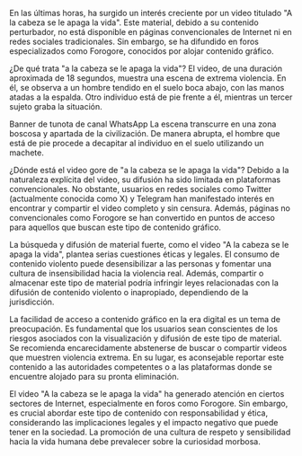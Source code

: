 En las últimas horas, ha surgido un interés creciente por un video titulado "A la cabeza se le apaga la vida". Este material, debido a su contenido perturbador, no está disponible en páginas convencionales de Internet ni en redes sociales tradicionales. Sin embargo, se ha difundido en foros especializados como Forogore, conocidos por alojar contenido gráfico.

¿De qué trata "a la cabeza se le apaga la vida"?
El video, de una duración aproximada de 18 segundos, muestra una escena de extrema violencia. En él, se observa a un hombre tendido en el suelo boca abajo, con las manos atadas a la espalda. Otro individuo está de pie frente a él, mientras un tercer sujeto graba la situación.


Banner de tunota de canal WhatsApp
La escena transcurre en una zona boscosa y apartada de la civilización. De manera abrupta, el hombre que está de pie procede a decapitar al individuo en el suelo utilizando un machete.

¿Dónde está el video gore de "a la cabeza se le apaga la vida"?
Debido a la naturaleza explícita del video, su difusión ha sido limitada en plataformas convencionales. No obstante, usuarios en redes sociales como Twitter (actualmente conocida como X) y Telegram han manifestado interés en encontrar y compartir el video completo y sin censura. Además, páginas no convencionales como Forogore se han convertido en puntos de acceso para aquellos que buscan este tipo de contenido gráfico.

La búsqueda y difusión de material fuerte, como el video "A la cabeza se le apaga la vida", plantea serias cuestiones éticas y legales. El consumo de contenido violento puede desensibilizar a las personas y fomentar una cultura de insensibilidad hacia la violencia real. Además, compartir o almacenar este tipo de material podría infringir leyes relacionadas con la difusión de contenido violento o inapropiado, dependiendo de la jurisdicción.

La facilidad de acceso a contenido gráfico en la era digital es un tema de preocupación. Es fundamental que los usuarios sean conscientes de los riesgos asociados con la visualización y difusión de este tipo de material. Se recomienda encarecidamente abstenerse de buscar o compartir videos que muestren violencia extrema. En su lugar, es aconsejable reportar este contenido a las autoridades competentes o a las plataformas donde se encuentre alojado para su pronta eliminación.

El video "A la cabeza se le apaga la vida" ha generado atención en ciertos sectores de Internet, especialmente en foros como Forogore. Sin embargo, es crucial abordar este tipo de contenido con responsabilidad y ética, considerando las implicaciones legales y el impacto negativo que puede tener en la sociedad. La promoción de una cultura de respeto y sensibilidad hacia la vida humana debe prevalecer sobre la curiosidad morbosa.
